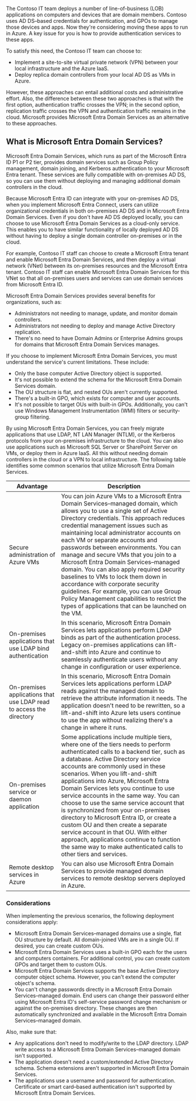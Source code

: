 The Contoso IT team deploys a number of line-of-business (LOB) applications on computers and devices that are domain members. Contoso uses AD DS–based credentials for authentication, and GPOs to manage those devices and apps. Now they're considering moving these apps to run in Azure. A key issue for you is how to provide authentication services to these apps.

To satisfy this need, the Contoso IT team can choose to:

- Implement a site-to-site virtual private network (VPN) between your local infrastructure and the Azure IaaS.
- Deploy replica domain controllers from your local AD DS as VMs in Azure.

However, these approaches can entail additional costs and administrative effort. Also, the difference between these two approaches is that with the first option, authentication traffic crosses the VPN; in the second option, replication traffic crosses the VPN and authentication traffic remains in the cloud. Microsoft provides Microsoft Entra Domain Services as an alternative to these approaches.

## What is Microsoft Entra Domain Services?

Microsoft Entra Domain Services, which runs as part of the Microsoft Entra ID P1 or P2 tier, provides domain services such as Group Policy management, domain joining, and Kerberos authentication to your Microsoft Entra tenant. These services are fully compatible with on-premises AD DS, so you can use them without deploying and managing additional domain controllers in the cloud.

Because Microsoft Entra ID can integrate with your on-premises AD DS, when you implement Microsoft Entra Connect, users can utilize organizational credentials in both on-premises AD DS and in Microsoft Entra Domain Services. Even if you don't have AD DS deployed locally, you can choose to use Microsoft Entra Domain Services as a cloud-only service. This enables you to have similar functionality of locally deployed AD DS without having to deploy a single domain controller on-premises or in the cloud.

For example, Contoso IT staff can choose to create a Microsoft Entra tenant and enable Microsoft Entra Domain Services, and then deploy a virtual network (VNet) between its on-premises resources and the Microsoft Entra tenant. Contoso IT staff can enable Microsoft Entra Domain Services for this VNet so that all on-premises users and services can use domain services from Microsoft Entra ID.

Microsoft Entra Domain Services provides several benefits for organizations, such as:

- Administrators not needing to manage, update, and monitor domain controllers.
- Administrators not needing to deploy and manage Active Directory replication.
- There's no need to have Domain Admins or Enterprise Admins groups for domains that Microsoft Entra Domain Services manages.

If you choose to implement Microsoft Entra Domain Services, you must understand the service's current limitations. These include:

- Only the base computer Active Directory object is supported.
- It's not possible to extend the schema for the Microsoft Entra Domain Services domain.
- The OU structure is flat, and nested OUs aren't currently supported.
- There's a built-in GPO, which exists for computer and user accounts.
- It's not possible to target OUs with built-in GPOs. Additionally, you can't use Windows Management Instrumentation (WMI) filters or security-group filtering.

By using Microsoft Entra Domain Services, you can freely migrate applications that use LDAP, NT LAN Manager (NTLM), or the Kerberos protocols from your on-premises infrastructure to the cloud. You can also use applications such as Microsoft SQL Server or SharePoint Server on VMs, or deploy them in Azure IaaS. All this without needing domain controllers in the cloud or a VPN to local infrastructure.
The following table identifies some common scenarios that utilize Microsoft Entra Domain Services.

|Advantage|Description|
|---------|-----------|
|Secure administration of Azure VMs|You can join Azure VMs to a Microsoft Entra Domain Services–managed domain, which allows you to use a single set of Active Directory credentials. This approach reduces credential management issues such as maintaining local administrator accounts on each VM or separate accounts and passwords between environments. You can manage and secure VMs that you join to a Microsoft Entra Domain Services–managed domain. You can also apply required security baselines to VMs to lock them down in accordance with corporate security guidelines. For example, you can use Group Policy Management capabilities to restrict the types of applications that can be launched on the VM.|
|On-premises applications that use LDAP bind authentication|In this scenario, Microsoft Entra Domain Services lets applications perform LDAP binds as part of the authentication process. Legacy on-premises applications can lift-and-shift into Azure and continue to seamlessly authenticate users without any change in configuration or user experience.|
|On-premises applications that use LDAP read to access the directory|In this scenario, Microsoft Entra Domain Services lets applications perform LDAP reads against the managed domain to retrieve the attribute information it needs. The application doesn't need to be rewritten, so a lift-and-shift into Azure lets users continue to use the app without realizing there's a change in where it runs.|
|On-premises service or daemon application|Some applications include multiple tiers, where one of the tiers needs to perform authenticated calls to a backend tier, such as a database. Active Directory service accounts are commonly used in these scenarios. When you lift-and-shift applications into Azure, Microsoft Entra Domain Services lets you continue to use service accounts in the same way. You can choose to use the same service account that is synchronized from your on-premises directory to Microsoft Entra ID, or create a custom OU and then create a separate service account in that OU. With either approach, applications continue to function the same way to make authenticated calls to other tiers and services.|
|Remote desktop services in Azure| You can also use Microsoft Entra Domain Services to provide managed domain services to remote desktop servers deployed in Azure.|

### Considerations

When implementing the previous scenarios, the following deployment considerations apply:

- Microsoft Entra Domain Services–managed domains use a single, flat OU structure by default. All domain-joined VMs are in a single OU. If desired, you can create custom OUs.
- Microsoft Entra Domain Services uses a built-in GPO each for the users and computers containers. For additional control, you can create custom GPOs and target them to custom OUs.
- Microsoft Entra Domain Services supports the base Active Directory computer object schema. However, you can't extend the computer object's schema.
- You can't change passwords directly in a Microsoft Entra Domain Services–managed domain. End users can change their password either using Microsoft Entra ID's self-service password change mechanism or against the on-premises directory. These changes are then automatically synchronized and available in the Microsoft Entra Domain Services–managed domain.

Also, make sure that:

- Any applications don't need to modify/write to the LDAP directory. LDAP write access to a Microsoft Entra Domain Services–managed domain isn't supported.
- The application doesn't need a custom/extended Active Directory schema. Schema extensions aren't supported in Microsoft Entra Domain Services.
- The applications use a username and password for authentication. Certificate or smart card–based authentication isn't supported by Microsoft Entra Domain Services.
